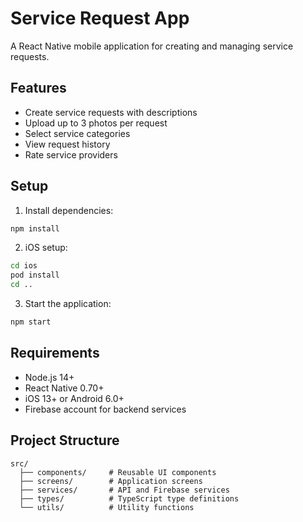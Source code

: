 # Service Request App

A React Native mobile application for creating and managing service requests.

## Features

- Create service requests with descriptions
- Upload up to 3 photos per request
- Select service categories
- View request history
- Rate service providers

## Setup

1. Install dependencies:

```bash
npm install
```

2. iOS setup:

```bash
cd ios
pod install
cd ..
```

3. Start the application:

```bash
npm start
```

## Requirements

- Node.js 14+
- React Native 0.70+
- iOS 13+ or Android 6.0+
- Firebase account for backend services

## Project Structure

```
src/
  ├── components/     # Reusable UI components
  ├── screens/        # Application screens
  ├── services/       # API and Firebase services
  ├── types/          # TypeScript type definitions
  └── utils/          # Utility functions
```
